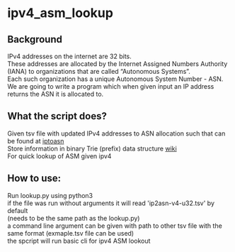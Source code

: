 # ipv4_asm_lookup  

## Background  

IPv4 addresses on the internet are 32 bits.   
These addresses are allocated by the Internet Assigned Numbers Authority (IANA) to organizations that are called “Autonomous Systems”.  
Each such organization has a unique Autonomous System Number - ASN.  
We are going to write a program which when given input an IP address returns the ASN it is allocated to.  

## What the script does?  
Given tsv file with updated IPv4 addresses to ASN allocation such that can be found at [iptoasn](https://iptoasn.com/)  
Store information in binary Trie (prefix) data structure [wiki](https://en.wikipedia.org/wiki/Trie)  
For quick lookup of ASM given ipv4  

## How to use:
Run lookup.py using python3  
if the file was run without arguments it will read 'ip2asn-v4-u32.tsv' by default   
(needs to be the same path as the lookup.py)   
a command line argument can be given with path to other tsv file with the same format (exmaple.tsv file can be used)  
the spcript will run basic cli for ipv4 ASM lookout
